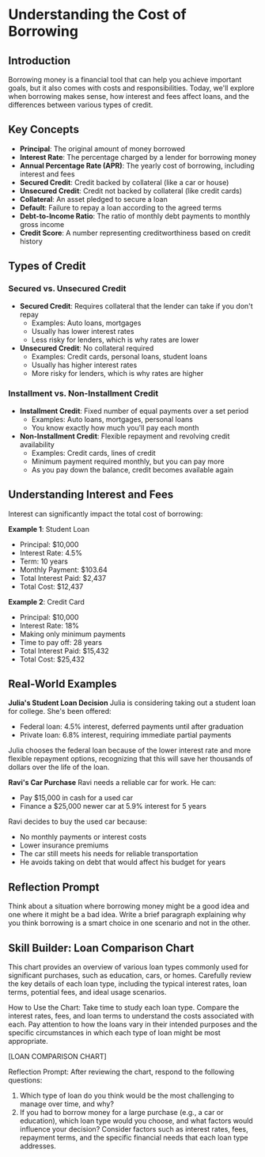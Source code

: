 # Understanding the Cost of Borrowing

## Introduction

Borrowing money is a financial tool that can help you achieve important goals, but it also comes with costs and responsibilities. Today, we'll explore when borrowing makes sense, how interest and fees affect loans, and the differences between various types of credit.

## Key Concepts

- **Principal**: The original amount of money borrowed
- **Interest Rate**: The percentage charged by a lender for borrowing money
- **Annual Percentage Rate (APR)**: The yearly cost of borrowing, including interest and fees
- **Secured Credit**: Credit backed by collateral (like a car or house)
- **Unsecured Credit**: Credit not backed by collateral (like credit cards)
- **Collateral**: An asset pledged to secure a loan
- **Default**: Failure to repay a loan according to the agreed terms
- **Debt-to-Income Ratio**: The ratio of monthly debt payments to monthly gross income
- **Credit Score**: A number representing creditworthiness based on credit history

## Types of Credit

### Secured vs. Unsecured Credit

- **Secured Credit**: Requires collateral that the lender can take if you don't repay
    - Examples: Auto loans, mortgages
    - Usually has lower interest rates
    - Less risky for lenders, which is why rates are lower
- **Unsecured Credit**: No collateral required
    - Examples: Credit cards, personal loans, student loans
    - Usually has higher interest rates
    - More risky for lenders, which is why rates are higher

### Installment vs. Non-Installment Credit

- **Installment Credit**: Fixed number of equal payments over a set period
    - Examples: Auto loans, mortgages, personal loans
    - You know exactly how much you'll pay each month
- **Non-Installment Credit**: Flexible repayment and revolving credit availability
    - Examples: Credit cards, lines of credit
    - Minimum payment required monthly, but you can pay more
    - As you pay down the balance, credit becomes available again

## Understanding Interest and Fees

Interest can significantly impact the total cost of borrowing:

**Example 1**: Student Loan

- Principal: $10,000
- Interest Rate: 4.5%
- Term: 10 years
- Monthly Payment: $103.64
- Total Interest Paid: $2,437
- Total Cost: $12,437

**Example 2**: Credit Card

- Principal: $10,000
- Interest Rate: 18%
- Making only minimum payments
- Time to pay off: 28 years
- Total Interest Paid: $15,432
- Total Cost: $25,432

## Real-World Examples

**Julia's Student Loan Decision**
Julia is considering taking out a student loan for college. She's been offered:

- Federal loan: 4.5% interest, deferred payments until after graduation
- Private loan: 6.8% interest, requiring immediate partial payments

Julia chooses the federal loan because of the lower interest rate and more flexible repayment options, recognizing that this will save her thousands of dollars over the life of the loan.

**Ravi's Car Purchase**
Ravi needs a reliable car for work. He can:

- Pay $15,000 in cash for a used car
- Finance a $25,000 newer car at 5.9% interest for 5 years

Ravi decides to buy the used car because:

- No monthly payments or interest costs
- Lower insurance premiums
- The car still meets his needs for reliable transportation
- He avoids taking on debt that would affect his budget for years

## Reflection Prompt

Think about a situation where borrowing money might be a good idea and one where it might be a bad idea. Write a brief paragraph explaining why you think borrowing is a smart choice in one scenario and not in the other.

## Skill Builder: Loan Comparison Chart

This chart provides an overview of various loan types commonly used for significant purchases, such as education, cars, or homes. Carefully review the key details of each loan type, including the typical interest rates, loan terms, potential fees, and ideal usage scenarios.

How to Use the Chart: Take time to study each loan type. Compare the interest rates, fees, and loan terms to understand the costs associated with each. Pay attention to how the loans vary in their intended purposes and the specific circumstances in which each type of loan might be most appropriate.

[LOAN COMPARISON CHART]

Reflection Prompt: After reviewing the chart, respond to the following questions:

1. Which type of loan do you think would be the most challenging to manage over time, and why?
2. If you had to borrow money for a large purchase (e.g., a car or education), which loan type would you choose, and what factors would influence your decision? Consider factors such as interest rates, fees, repayment terms, and the specific financial needs that each loan type addresses.